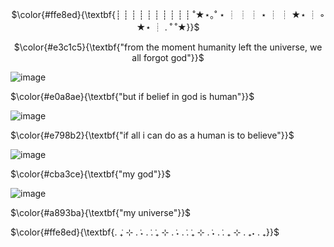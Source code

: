 <!-- skibidi -->
<p align="center">
$\color{#ffe8ed}{\textbf{┊         ┊       ┊   ┊    ┊        ┊
┊         ┊       ┊   ┊   ˚★⋆｡˚  ⋆
┊         ┊       ┊   ⋆
┊         ┊       ★⋆
┊ ◦
★⋆      ┊ .  ˚
           ˚★}}$
           
<p align="center">
$\color{#e3c1c5}{\textbf{"from the moment humanity left the universe, we all forgot god"}}$

![image](https://github.com/user-attachments/assets/040559b1-68d1-4e1b-8bf9-8dc3e01725e2)

$\color{#e0a8ae}{\textbf{"but if belief in god is human"}}$

![image](https://github.com/user-attachments/assets/16e79ed2-2c5e-472e-be4b-253a76e8b2d7)

$\color{#e798b2}{\textbf{"if all i can do as a human is to believe"}}$

![image](https://github.com/user-attachments/assets/b04656e2-c384-4c51-9a05-2a3aefb77641)

$\color{#cba3ce}{\textbf{"my god"}}$

![image](https://github.com/user-attachments/assets/44194baf-bc8b-4289-9ff9-01cc30844a07)

$\color{#a893ba}{\textbf{"my universe"}}$

$\color{#ffe8ed}{\textbf{. ݁₊ ⊹ . ݁˖ . ݁. ݁₊ ⊹ . ݁˖ . ݁. ݁₊ ⊹ . ݁˖ . ݁. ₊ ⊹ . ₊˖ . ₊}}$



<!-- end -->

